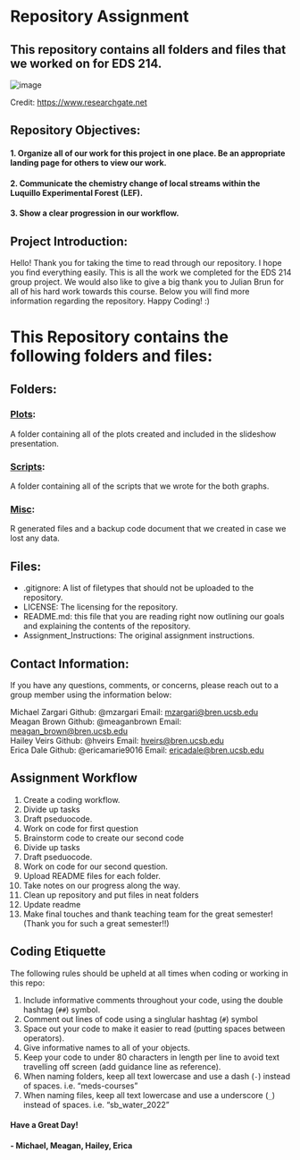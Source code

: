 # Repository Assignment
## This repository contains all folders and files that we worked on for EDS 214.

![image](https://www.researchgate.net/profile/Cory-Cleveland/publication/230841698/figure/fig1/AS:601609113452544@1520446198103/Luquillo-Experimental-Forest-Wood-and-Silver-3-have-studied-the-effect-of-drought-on.png)

Credit: https://www.researchgate.net

## Repository Objectives:

#### 1. Organize all of our work for this project in one place. Be an appropriate landing page for others to view our work.
#### 2. Communicate the chemistry change of local streams within the Luquillo Experimental Forest (LEF).
#### 3. Show a clear progression in our workflow.

## Project Introduction:

Hello! Thank you for taking the time to read through our repository. I hope you find everything easily. This is all the work we completed for the EDS 214 group project. We would also like to give a big thank you to Julian Brun for all of his hard work towards this course. Below you will find more information regarding the repository. Happy Coding! :)

# This Repository contains the following folders and files: 

## Folders:

### [Plots](https://github.com/ericamarie9016/threeza-crowd/tree/main/plots):
A folder containing all of the plots created and included in the slideshow presentation.

### [Scripts](https://github.com/ericamarie9016/threeza-crowd/tree/main/scripts):
A folder containing all of the scripts that we wrote for the both graphs.

### [Misc](https://github.com/ericamarie9016/threeza-crowd/tree/main/misc):
R generated files and a backup code document that we created in case we lost any data.

## Files:

- .gitignore: A list of filetypes that should not be uploaded to the repository.
- LICENSE: The licensing for the repository.
- README.md: this file that you are reading right now outlining our goals and explaining the contents of the repository.
- Assignment_Instructions: The original assignment instructions.

## Contact Information:

If you have any questions, comments, or concerns, please reach out to a group member using the information below:

Michael Zargari   Github: @mzargari         Email: mzargari@bren.ucsb.edu\
Meagan Brown      Github: @meaganbrown      Email: meagan_brown@bren.ucsb.edu\
Hailey Veirs      Github: @hveirs           Email: hveirs@bren.ucsb.edu\
Erica Dale        Github: @ericamarie9016   Email: ericadale@bren.ucsb.edu

## Assignment Workflow 

1. Create a coding workflow.
2. Divide up tasks
3. Draft pseduocode.
4. Work on code for first question
5. Brainstorm code to create our second code
6. Divide up tasks
7. Draft pseduocode.
8. Work on code for our second question.
9. Upload README files for each folder.
10. Take notes on our progress along the way.
11. Clean up repository and put files in neat folders
12. Update readme
13. Make final touches and thank teaching team for the great semester! (Thank you for such a great semester!!)

## Coding Etiquette

The following rules should be upheld at all times when coding or working in this repo:
1. Include informative comments throughout your code, using the double hashtag (`##`) symbol.
2. Comment out lines of code using a singlular hashtag (`#`) symbol
3. Space out your code to make it easier to read (putting spaces between operators).
4. Give informative names to all of your objects.
5. Keep your code to under 80 characters in length per line to avoid text travelling off screen (add guidance line as reference).
6. When naming folders, keep all text lowercase and use a dash (`-`) instead of spaces. i.e. “meds-courses”
7. When naming files, keep all text lowercase and use a underscore (`_`) instead of spaces. i.e. “sb_water_2022”

#### Have a Great Day!

#### - Michael, Meagan, Hailey, Erica
